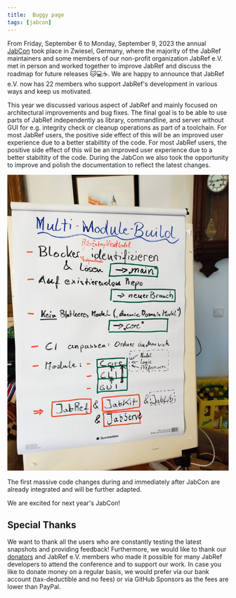 ```yaml
---
title:  Buggy page
tags: [jabcon]
---
```


From Friday, September 6 to Monday, September 9, 2023 the annual [JabCon](https://jabcon.jabref.org/) took place in Zwiesel, Germany, where the majority of the JabRef maintainers and some members of our non-profit organization JabRef e.V. met in person and worked together to improve JabRef and discuss the roadmap for future releases 🐱💻☕.
We are happy to announce that JabRef e.V. now has 22 members who support JabRef's development in various ways and keep us motivated.

This year we discussed various aspect of JabRef and mainly focused on architectural improvements and bug fixes. The final goal is to be able to use parts of JabRef independently as library, commandline, and server without GUI for e.g. integrity check or cleanup operations as part of a toolchain. For most JabRef users, the positive side effect of this will be an improved user experience due to a better stabiltity of the code.
For most JabRef users, the positive side effect of this wil be an improved user experience due to a better stabiltity of the code. During the JabCon we also took the opportunity to improve and polish the documentation to reflect the latest changes.

![Flipchart showing JabRef's intended module architecture](/img/jabref_multimodule-min.jpg)

The first massive code changes during and immediately after JabCon are already integrated and will be further adapted.

We are excited for next year's JabCon!

## Special Thanks

We want to thank all the users who are constantly testing the latest snapshots and providing feedback!
Furthermore, we would like to thank our [donators](https://donations.jabref.org) and JabRef e.V. members who made it possible for many JabRef developers to attend the conference and to support our work.
In case you like to donate money on a regular basis, we would prefer via our bank account (tax-deductible and no fees) or via GitHub Sponsors as the fees are lower than PayPal.
